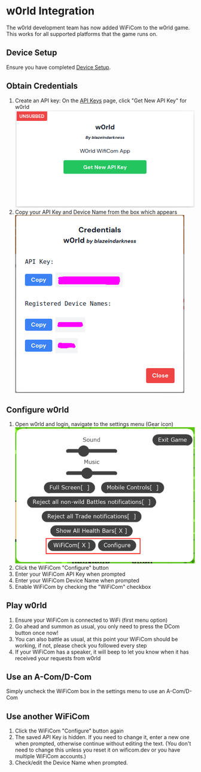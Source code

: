 # w0rld Integration

The w0rld development team has now added WiFiCom to the w0rld game.  This works for all supported platforms that the game runs on.

## Device Setup
Ensure you have completed [Device Setup](device_setup.md).

## Obtain Credentials
1. Create an API key: On the [API Keys](https://wificom.dev/app-credentials) page, click "Get New API Key" for w0rld
        ![API Key Generation](images/w0rld_integration/w0rld_new_api_key.png)
1. Copy your API Key and Device Name from the box which appears
        ![w0rld Credentials](images/w0rld_integration/w0rld_get_credentials.png)

## Configure w0rld
1. Open w0rld and login, navigate to the settings menu (Gear icon)
    ![WiFiCom settings](images/w0rld_integration/w0rld_wificom_settings.png)
1. Click the WiFiCom "Configure" button
1. Enter your WiFiCom API Key when prompted
1. Enter your WiFiCom Device Name when prompted
1. Enable WiFiCom by checking the "WiFiCom" checkbox

## Play w0rld
1. Ensure your WiFiCom is connected to WiFi (first menu option)
1. Go ahead and summon as usual, you only need to press the DCom button once now!
1. You can also battle as usual, at this point your WiFiCom should be working, if not, please check you followed every step
1. If your WiFiCom has a speaker, it will beep to let you know when it has received your requests from w0rld

## Use an A-Com/D-Com
Simply uncheck the WiFiCom box in the settings menu to use an A-Com/D-Com

## Use another WiFiCom
1. Click the WiFiCom "Configure" button again
1. The saved API Key is hidden. If you need to change it, enter a new one when prompted, otherwise continue without editing the text. (You don't need to change this unless you reset it on wificom.dev or you have multiple WiFiCom accounts.)
2. Check/edit the Device Name when prompted.
